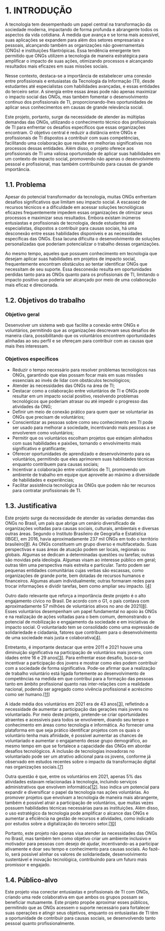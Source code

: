# 1. INTRODUÇÃO

A tecnologia tem desempenhado um papel central na transformação da sociedade moderna, impactando de forma profunda e abrangente todos os aspectos da vida cotidiana. À medida que avança e se torna mais acessível, suas aplicações se expandem para além dos setores empresariais e pessoais, alcançando também as organizações não governamentais (ONGs) e instituições filantrópicas. Essa tendência emergente tem permitido que ONGs utilizem a tecnologia de maneira estratégica para amplificar o impacto de suas ações, otimizando processos e alcançando resultados mais eficazes em suas missões sociais.

Nesse contexto, destaca-se a importância de estabelecer uma conexão entre profissionais e entusiastas da Tecnologia da Informação (TI), desde estudantes até especialistas com habilidades avançadas, e essas entidades do terceiro setor. A sinergia entre essas áreas pode não apenas maximizar o impacto social das ONGs, mas também fomentar o desenvolvimento contínuo dos profissionais de TI, proporcionando-lhes oportunidades de aplicar seus conhecimentos em causas de grande relevância social.

Este projeto, portanto, surge da necessidade de atender às múltiplas demandas das ONGs, utilizando o conhecimento técnico dos profissionais de TI para enfrentar os desafios específicos que essas organizações encontram. O objetivo central é reduzir a distância entre ONGs e profissionais de TI dispostos a contribuir com suas competências, facilitando uma colaboração que resulte em melhorias significativas nos processos dessas entidades. Além disso, o projeto oferece aos profissionais de TI uma valiosa oportunidade de aplicar suas habilidades em um contexto de impacto social, promovendo não apenas o desenvolvimento pessoal e profissional, mas também contribuindo para causas de grande importância.

## 1.1. Problema

Apesar do potencial transformador da tecnologia, muitas ONGs enfrentam desafios significativos que limitam seu impacto social. A escassez de recursos técnicos e a dificuldade em acessar soluções tecnológicas eficazes frequentemente impedem essas organizações de otimizar seus processos e maximizar seus resultados. Embora existam inúmeros entusiastas e profissionais de tecnologia, desde estudantes até especialistas, dispostos a contribuir para causas sociais, há uma desconexão entre essas habilidades disponíveis e as necessidades específicas das ONGs. Essa lacuna dificulta o desenvolvimento de soluções personalizadas que poderiam potencializar o trabalho dessas organizações.

Ao mesmo tempo, aqueles que possuem conhecimento em tecnologia que desejam aplicar suas habilidades em projetos de impacto social, frequentemente encontram obstáculos ao tentar identificar ONGs que necessitam de seu suporte. Essa desconexão resulta em oportunidades perdidas tanto para as ONGs quanto para os profissionais de TI, limitando o impacto positivo que poderia ser alcançado por meio de uma colaboração mais eficaz e direcionada.

## 1.2. Objetivos do trabalho

### Objetivo geral

Desenvolver um sistema web que facilite a conexão entre ONGs e voluntários, permitindo que as organizações descrevam seus desafios de maneira clara, possibilitando que os voluntários encontrem oportunidades alinhadas ao seu perfil e se ofereçam para contribuir com as causas que mais lhes interessam.

### Objetivos específicos

- Reduzir o tempo necessário para resolver problemas tecnológicos nas ONGs, garantindo que elas possam focar mais em suas missões essenciais ao invés de lidar com obstáculos tecnológicos;
- Atender às necessidades das ONGs na área de TI;
- Destacar como a colaboração entre voluntários de TI e ONGs pode resultar em um impacto social positivo, resolvendo problemas tecnológicos que poderiam atrasar ou até impedir o progresso das atividades da ONG;
- Definir um meio de conexão prático para quem quer se voluntariar às ONGs que precisam de voluntários;
- Conscientizar as pessoas sobre como seu conhecimento em TI pode ser usado para melhorar a sociedade, incentivando mais pessoas a se envolverem como voluntários;
- Permitir que os voluntários escolham projetos que estejam alinhados com suas habilidades e paixões, tornando o envolvimento mais significativo e gratificante;
- Oferecer oportunidades de aprendizado e desenvolvimento para os voluntários, permitindo que eles aprimorem suas habilidades técnicas enquanto contribuem para causas sociais;
- Incentivar a colaboração entre voluntários de TI, promovendo um ambiente de trabalho em equipe que aproveite ao máximo a diversidade de habilidades e experiências;
- Facilitar assistência tecnológica às ONGs que podem não ter recursos para contratar profissionais de TI.

## 1.3. Justificativa

Este projeto surge da necessidade de atender às variadas demandas das ONGs no Brasil, um país que abriga um cenário diversificado de organizações voltadas para causas sociais, culturais, ambientais e diversas outras áreas. Segundo o Instituto Brasileiro de Geografia e Estatística (IBGE), em 2016, havia aproximadamente 237 mil ONGs em todo o território brasileiro[[9]](../docs/referencias.md). As ONGs constituem um grupo diverso e multifacetado. Suas perspectivas e suas áreas de atuação podem ser locais, regionais ou globais. Algumas se dedicam a determinadas questões ou tarefas; outras são movidas pela ideologia. Algumas visam ao interesse público em geral; outras têm uma perspectiva mais estreita e particular. Tanto podem ser pequenas entidades comunitárias cujas verbas são escassas, como organizações de grande porte, bem dotadas de recursos humanos e financeiros. Algumas atuam individualmente; outras formaram redes para trocar informações e dividir tarefas, bem como ampliar seu impacto. [[4]](../docs/referencias.md)

Outro dado relevante que reforça a importância deste projeto é o alto engajamento cívico no Brasil. De acordo com o G1, o país contava com aproximadamente 57 milhões de voluntários ativos no ano de 2021[[8]](../docs/referencias.md). Esses voluntários desempenham um papel fundamental no apoio às ONGs e na realização de ações voltadas para o bem comum, demonstrando o potencial de mobilização e engajamento da sociedade e em iniciativas de impacto social. O voluntariado tem se consolidado como uma expressão de solidariedade e cidadania, fatores que contribuem para o desenvolvimento de uma sociedade mais justa e colaborativa[[4]](../docs/referencias.md).

Entretanto, é importante destacar que entre 2011 e 2021 houve uma diminuição significativa na participação de voluntários mais jovens, com idades entre 16 e 29 anos[[3]](../docs/referencias.md). Para enfrentar esse desafio, busca-se incentivar a participação dos jovens e mostrar como eles podem contribuir com a sociedade de forma significativa. Pode-se afirmar que a realização de trabalho voluntário está ligada fortemente ao desenvolvimento de competências na medida em que contribui para a formação das pessoas tanto em âmbito profissional quanto nas inter-relações com a realidade nacional, podendo ser agregado como vivência profissional e acréscimo como ser humano.[[11]](../docs/referencias.md)

A idade média dos voluntários em 2021 era de 43 anos[[3]](../docs/referencias.md), refletindo a necessidade de aumentar a participação das gerações mais jovens no voluntariado. Por meio deste projeto, pretende-se criar oportunidades atraentes e acessíveis para todos se envolverem, doando seu tempo e conhecimento em áreas como tecnologia e informática. Ao fornecer uma plataforma em que seja prático identificar projetos com os quais o voluntário tenha mais afinidade, é possível aumentar as chances de voluntariado e aumentar o engajamento desse grupo demográfico, ao mesmo tempo em que se fortalece a capacidade das ONGs em abordar desafios tecnológicos. A inclusão de tecnologias inovadoras no voluntariado pode ser um atrativo adicional para os jovens, conforme já observado em estudos recentes sobre o impacto da transformação digital nas organizações sociais.[[7]](../docs/referencias.md)

Outra questão é que, entre os voluntários em 2021, apenas 5% das atividades estavam relacionadas à tecnologia, incluindo serviços administrativos que envolvem informática[[12]](../docs/referencias.md). Isso indica um potencial para expandir e diversificar o papel da tecnologia nas ações voluntárias. Ao promover projetos que envolvam a tecnologia de maneira mais abrangente, também é possível atrair a participação de voluntários, que muitas vezes possuem habilidades técnicas necessárias para as instituições. Além disso, o uso estratégico da tecnologia pode amplificar o alcance das ONGs e aumentar a eficiência na gestão de recursos e atividades, como indicado por estudos sobre a digitalização do terceiro setor.[[10]](../docs/referencias.md)

Portanto, este projeto não apenas visa atender às necessidades das ONGs no Brasil, mas também tem como objetivo criar um ambiente inclusivo e motivador para pessoas com desejo de ajudar, incentivando-as a participar ativamente e doar seu tempo e conhecimento para causas sociais. Ao fazê-lo, será possível alinhar os valores de solidariedade, desenvolvimento sustentável e inovação tecnológica, contribuindo para um futuro mais promissor e engajado.

## 1.4. Público-alvo

Este projeto visa conectar entusiastas e profissionais de TI com ONGs, criando uma rede colaborativa em que ambos os grupos possam se beneficiar mutuamente. Este projeto propõe aproximar esses públicos, permitindo que as ONGs acessem o suporte necessário para fortalecer suas operações e atingir seus objetivos, enquanto os entusiastas de TI têm a oportunidade de contribuir para causas sociais, se desenvolvendo tanto pessoal quanto profissionalmente.